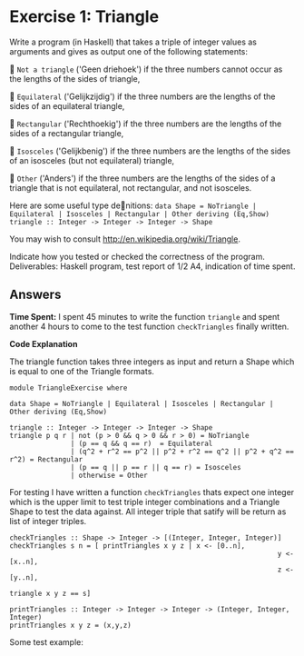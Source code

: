 # Exercise 1: Triangle

Write a program (in Haskell) that takes a triple of integer values as arguments and gives as output one of the following statements:

 ```Not a triangle```  ('Geen driehoek')   if the three numbers cannot occur as the lengths of the sides of triangle,

 ```Equilateral```     ('Gelijkzijdig')    if the three numbers are the lengths of the sides of an equilateral triangle,

 ```Rectangular```     ('Rechthoekig')     if the three numbers are the lengths of the sides of a rectangular triangle,

 ```Isosceles```       ('Gelijkbenig')     if the three numbers are the lengths of the sides of an isosceles (but not equilateral) triangle,

 ```Other```           ('Anders')          if the three numbers are the lengths of the sides of a triangle that is not equilateral, not rectangular, and not isosceles.

Here are some useful type denitions:
  `data Shape = NoTriangle | Equilateral | Isosceles | Rectangular | Other deriving (Eq,Show)`
  `triangle :: Integer -> Integer -> Integer -> Shape`

You may wish to consult http://en.wikipedia.org/wiki/Triangle.

Indicate how you tested or checked the correctness of the program.
Deliverables: Haskell program, test report of 1/2 A4, indication of time spent.

## Answers

**Time Spent:**
I spent 45 minutes to write the function `triangle` and spent another 4 hours to come to the test function `checkTriangles` finally written.

**Code Explanation**

The triangle function takes three integers as input and return a Shape which is equal to one of the Triangle formats.

```
module TriangleExercise where
	
data Shape = NoTriangle | Equilateral | Isosceles | Rectangular | Other deriving (Eq,Show)

triangle :: Integer -> Integer -> Integer -> Shape
triangle p q r | not (p > 0 && q > 0 && r > 0) = NoTriangle
			   | (p == q && q == r)  = Equilateral
			   | (q^2 + r^2 == p^2 || p^2 + r^2 == q^2 || p^2 + q^2 == r^2) = Rectangular
			   | (p == q || p == r || q == r) = Isosceles
			   | otherwise = Other
```

For testing I have written a function ```checkTriangles``` thats expect one integer which is the upper limit to test triple integer combinations and a Triangle Shape to test the data against.
All integer triple that satify will be return as list of integer triples.

```
checkTriangles :: Shape -> Integer -> [(Integer, Integer, Integer)]
checkTriangles s n = [ printTriangles x y z | x <- [0..n], 
										  	                      y <- [x..n], 
										  	                      z <- [y..n], 
										  	                      triangle x y z == s]

printTriangles :: Integer -> Integer -> Integer -> (Integer, Integer, Integer)
printTriangles x y z = (x,y,z)
```

Some test example:



